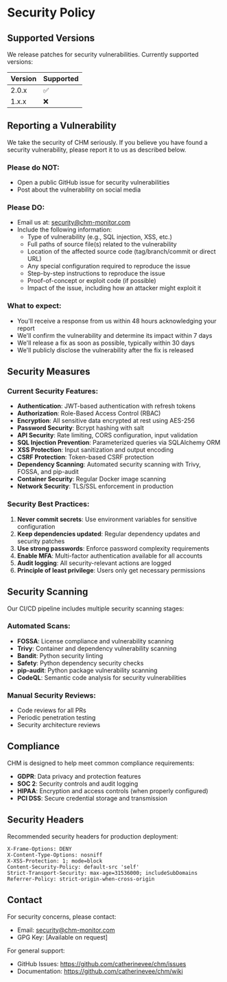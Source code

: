 # Security Policy

## Supported Versions

We release patches for security vulnerabilities. Currently supported versions:

| Version | Supported          |
| ------- | ------------------ |
| 2.0.x   | :white_check_mark: |
| 1.x.x   | :x:                |

## Reporting a Vulnerability

We take the security of CHM seriously. If you believe you have found a security vulnerability, please report it to us as described below.

### Please do NOT:
- Open a public GitHub issue for security vulnerabilities
- Post about the vulnerability on social media

### Please DO:
- Email us at: security@chm-monitor.com
- Include the following information:
  - Type of vulnerability (e.g., SQL injection, XSS, etc.)
  - Full paths of source file(s) related to the vulnerability
  - Location of the affected source code (tag/branch/commit or direct URL)
  - Any special configuration required to reproduce the issue
  - Step-by-step instructions to reproduce the issue
  - Proof-of-concept or exploit code (if possible)
  - Impact of the issue, including how an attacker might exploit it

### What to expect:
- You'll receive a response from us within 48 hours acknowledging your report
- We'll confirm the vulnerability and determine its impact within 7 days
- We'll release a fix as soon as possible, typically within 30 days
- We'll publicly disclose the vulnerability after the fix is released

## Security Measures

### Current Security Features:
- **Authentication**: JWT-based authentication with refresh tokens
- **Authorization**: Role-Based Access Control (RBAC)
- **Encryption**: All sensitive data encrypted at rest using AES-256
- **Password Security**: Bcrypt hashing with salt
- **API Security**: Rate limiting, CORS configuration, input validation
- **SQL Injection Prevention**: Parameterized queries via SQLAlchemy ORM
- **XSS Protection**: Input sanitization and output encoding
- **CSRF Protection**: Token-based CSRF protection
- **Dependency Scanning**: Automated security scanning with Trivy, FOSSA, and pip-audit
- **Container Security**: Regular Docker image scanning
- **Network Security**: TLS/SSL enforcement in production

### Security Best Practices:
1. **Never commit secrets**: Use environment variables for sensitive configuration
2. **Keep dependencies updated**: Regular dependency updates and security patches
3. **Use strong passwords**: Enforce password complexity requirements
4. **Enable MFA**: Multi-factor authentication available for all accounts
5. **Audit logging**: All security-relevant actions are logged
6. **Principle of least privilege**: Users only get necessary permissions

## Security Scanning

Our CI/CD pipeline includes multiple security scanning stages:

### Automated Scans:
- **FOSSA**: License compliance and vulnerability scanning
- **Trivy**: Container and dependency vulnerability scanning
- **Bandit**: Python security linting
- **Safety**: Python dependency security checks
- **pip-audit**: Python package vulnerability scanning
- **CodeQL**: Semantic code analysis for security vulnerabilities

### Manual Security Reviews:
- Code reviews for all PRs
- Periodic penetration testing
- Security architecture reviews

## Compliance

CHM is designed to help meet common compliance requirements:

- **GDPR**: Data privacy and protection features
- **SOC 2**: Security controls and audit logging
- **HIPAA**: Encryption and access controls (when properly configured)
- **PCI DSS**: Secure credential storage and transmission

## Security Headers

Recommended security headers for production deployment:

```nginx
X-Frame-Options: DENY
X-Content-Type-Options: nosniff
X-XSS-Protection: 1; mode=block
Content-Security-Policy: default-src 'self'
Strict-Transport-Security: max-age=31536000; includeSubDomains
Referrer-Policy: strict-origin-when-cross-origin
```

## Contact

For security concerns, please contact:
- Email: security@chm-monitor.com
- GPG Key: [Available on request]

For general support:
- GitHub Issues: https://github.com/catherinevee/chm/issues
- Documentation: https://github.com/catherinevee/chm/wiki